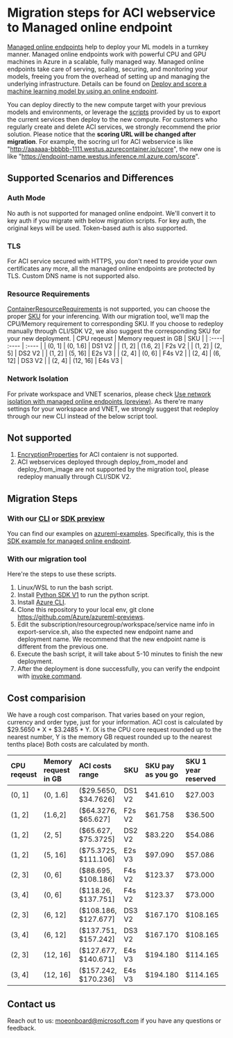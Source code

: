 # Migration steps for ACI webservice to Managed online endpoint

[Managed online endpoints](https://docs.microsoft.com/azure/machine-learning/concept-endpoints) help to deploy your ML models in a turnkey manner. Managed online endpoints work with powerful CPU and GPU machines in Azure in a scalable, fully managed way. Managed online endpoints take care of serving, scaling, securing, and monitoring your models, freeing you from the overhead of setting up and managing the underlying infrastructure. Details can be found on [Deploy and score a machine learning model by using an online endpoint](https://docs.microsoft.com/azure/machine-learning/how-to-deploy-managed-online-endpoints).

You can deploy directly to the new compute target with your previous models and environments, or leverage the [scripts](https://github.com/Azure/azureml-previews/blob/main/previews/inferencing-migration/export-service.sh) provided by us to export the current services then deploy to the new compute. For customers who regularly create and delete ACI services, we strongly recommend the prior solution. Please notice that the **scoring URL will be changed after migration**. For example, the socring url for ACI webservice is like "http://aaaaaa-bbbbb-1111.westus.azurecontainer.io/score", the new one is like "https://endpoint-name.westus.inference.ml.azure.com/score".

## Supported Scenarios and Differences

### Auth Mode
No auth is not supported for managed online endpoint. We'll convert it to key auth if you migrate with below migration scripts.
For key auth, the original keys will be used. Token-based auth is also supported.

### TLS
For ACI service secured with HTTPS, you don't need to provide your own certificates any more, all the managed online endpoints are protected by TLS. Custom DNS name is not supported also.

### Resource Requirements
[ContainerResourceRequirements](https://docs.microsoft.com/python/api/azureml-core/azureml.core.webservice.aci.containerresourcerequirements?view=azure-ml-py) is not supported, you can choose the proper [SKU](https://docs.microsoft.com/azure/machine-learning/reference-managed-online-endpoints-vm-sku-list) for your inferencing.
With our migration tool, we'll map the CPU/Memory requirement to corresponding SKU. If you choose to redeploy manually through CLI/SDK V2, we also suggest the corresponding SKU for your new deployment.
| CPU reqeust | Memory request in GB | SKU |
| :----| :---- | :---- |
| (0, 1] | (0, 1.6] | DS1 V2 |
| (1, 2] | (1.6, 2] | F2s V2 |
| (1, 2] | (2, 5] | DS2 V2 |
| (1, 2] | (5, 16] | E2s V3 |
| (2, 4] | (0, 6] | F4s V2 |
| (2, 4] | (6, 12] | DS3 V2 |
| (2, 4] | (12, 16] | E4s V3 |

### Network Isolation
For private workspace and VNET scenarios, please check [Use network isolation with managed online endpoints (preview)](https://docs.microsoft.com/azure/machine-learning/how-to-secure-online-endpoint?tabs=model). As there're many settings for your workspace and VNET, we strongly suggest that redeploy through our new CLI instead of the below script tool.

## Not supported
1. [EncryptionProperties](https://docs.microsoft.com/python/api/azureml-core/azureml.core.webservice.aci.encryptionproperties?view=azure-ml-py) for ACI contaienr is not supported.
2. ACI webservices deployed through deploy_from_model and deploy_from_image are not supported by the migration tool, please redeploy manually through CLI/SDK V2.

## Migration Steps

### With our [CLI](https://docs.microsoft.com/azure/machine-learning/how-to-deploy-managed-online-endpoints) or [SDK preview](https://docs.microsoft.com/azure/machine-learning/how-to-deploy-managed-online-endpoint-sdk-v2)
You can find our examples on [azureml-examples](https://github.com/Azure/azureml-examples). Specifically, this is the [SDK example for managed online endpoint](https://github.com/Azure/azureml-examples/tree/main/sdk/endpoints/online/managed).

### With our migration tool
Here're the steps to use these scripts.

1. Linux/WSL to run the bash script.
2. Install [Python SDK V1](https://docs.microsoft.com/python/api/overview/azure/ml/install?view=azure-ml-py) to run the python script.
3. Install [Azure CLI](https://docs.microsoft.com/cli/azure/install-azure-cli).
4. Clone this repository to your local env, git clone https://github.com/Azure/azureml-previews.
5. Edit the subscription/resourcegroup/workspace/service name info in export-service.sh, also the expected new endpoint name and deployment name. We recommend that the new endpoint name is different from the previous one.
6. Execute the bash script, it will take about 5-10 minutes to finish the new deployment.
7. After the deployment is done successfully, you can verify the endpoint with [invoke command](https://docs.microsoft.com/cli/azure/ml/online-endpoint?view=azure-cli-latest#az-ml-online-endpoint-invoke).

## Cost comparision
We have a rough cost comparison. That varies based on your region, currency and order type, just for your information.
ACI cost is calculated by $29.5650 * X + $3.2485 * Y. (X is the CPU core request rounded up to the nearest number, Y is the memory GB request rounded up to the nearest tenths place)
Both costs are calculated by month.

| CPU reqeust | Memory request in GB | ACI costs range | SKU | SKU pay as you go| SKU 1 year reserved| SKU 3 year reserved
| :----| :---- | :---- | :---- | :---- | :---- | :---- |
| (0, 1] | (0, 1.6] | ($29.5650, $34.7626] | DS1 V2 | $41.610 | $27.003 | $17.696 |
| (1, 2] | (1.6,2] | ($64.3276, $65.627] | F2s V2 | $61.758 | $36.500 | $22.638 |
| (1, 2] | (2, 5] | ($65.627, $75.3725] | DS2 V2 | $83.220 | $54.086 | $35.391 |
| (1, 2] | (5, 16] | ($75.3725, $111.106] | E2s V3 | $97.090 | $57.086 | $36.500 |
| (2, 3] | (0, 6] | ($88.695, $108.186] | F4s V2 | $123.37 | $73.000 | $45.275 |
| (3, 4] | (0, 6] | ($118.26, $137.751] | F4s V2 | $123.37 | $73.000 | $45.275 |
| (2, 3] | (6, 12] | ($108.186, $127.677] | DS3 V2 | $167.170 | $108.165 | $70.781 |
| (3, 4] | (6, 12] | ($137.751, $157.242] | DS3 V2 | $167.170 | $108.165 | $70.781 |
| (2, 3] | (12, 16] | ($127.677, $140.671] | E4s V3 | $194.180 | $114.165 | $73.000 |
| (3, 4] | (12, 16] | ($157.242, $170.236] | E4s V3 | $194.180 | $114.165 | $73.000 |

## Contact us
Reach out to us: moeonboard@microsoft.com if you have any questions or feedback.
